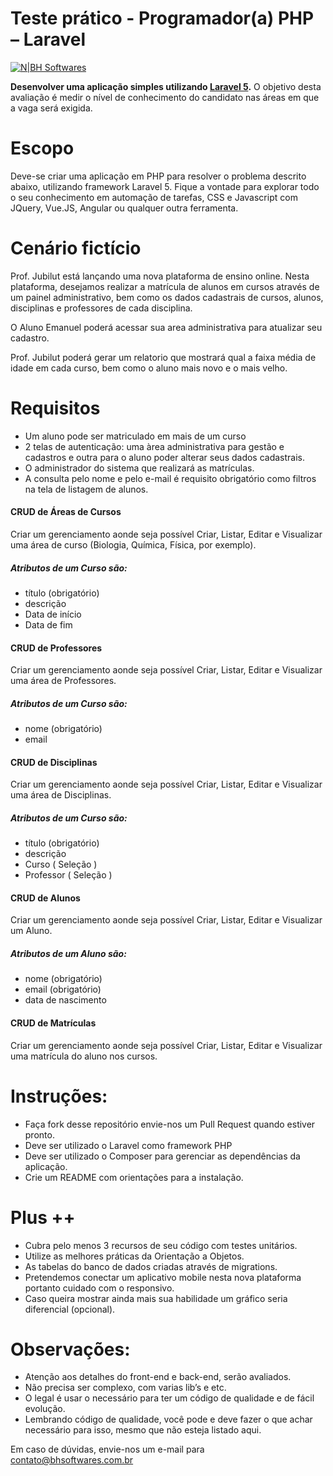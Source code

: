 # Teste prático - Programador(a) PHP – Laravel

[![N|BH Softwares](https://objects-us-east-1.dream.io/bhsoftwares/uploads/img/logov2.png)](https://bhsoftwares.com.br/)

**Desenvolver uma aplicação simples utilizando [Laravel 5](https://laravel.com/).**
O objetivo desta avaliação é medir o nível de conhecimento do candidato nas áreas em que a vaga será exigida.

# Escopo
Deve-se criar uma aplicação em PHP para resolver o problema descrito abaixo, utilizando framework Laravel 5. Fique a vontade para explorar todo o seu conhecimento em automação de tarefas, CSS e Javascript com JQuery, Vue.JS, Angular ou qualquer outra ferramenta.

# Cenário fictício
Prof. Jubilut está lançando uma nova plataforma de ensino online. Nesta plataforma, desejamos realizar a matrícula de alunos em cursos através de um painel administrativo, bem como os dados cadastrais de cursos, alunos, disciplinas e professores de cada disciplina.

O Aluno Emanuel poderá acessar sua area administrativa para atualizar seu cadastro.

Prof. Jubilut poderá gerar um relatorio que mostrará qual a faixa média de idade em cada curso, bem como o aluno mais novo e o mais velho.

# Requisitos
- Um aluno pode ser matriculado em mais de um curso
- 2 telas de autenticação: uma àrea administrativa para gestão e cadastros e outra para o aluno poder alterar seus dados cadastrais.
- O administrador do sistema que realizará as matrículas.
- A consulta pelo nome e pelo e-mail é requisito obrigatório como filtros na tela de listagem de alunos.


#### CRUD de Áreas de Cursos
Criar um gerenciamento aonde seja possível Criar, Listar, Editar e Visualizar uma área de curso (Biologia, Química, Física, por exemplo). 

##### Atributos de um Curso são:
- título (obrigatório)
- descrição 
- Data de início
- Data de fim

#### CRUD de Professores
Criar um gerenciamento aonde seja possível Criar, Listar, Editar e Visualizar uma área de Professores. 

##### Atributos de um Curso são:
- nome (obrigatório)
- email

#### CRUD de Disciplinas
Criar um gerenciamento aonde seja possível Criar, Listar, Editar e Visualizar uma área de Disciplinas. 

##### Atributos de um Curso são:
- título (obrigatório)
- descrição 
- Curso ( Seleção )
- Professor ( Seleção )

#### CRUD de Alunos
Criar um gerenciamento aonde seja possível Criar, Listar, Editar e Visualizar um Aluno. 

##### Atributos de um Aluno são:
- nome (obrigatório)
- email (obrigatório)
- data de nascimento

#### CRUD de Matrículas
Criar um gerenciamento aonde seja possível Criar, Listar, Editar e Visualizar uma matrícula do aluno nos cursos. 

# Instruções:

- Faça fork desse repositório envie-nos um Pull Request quando estiver pronto.
- Deve ser utilizado o Laravel como framework PHP
- Deve ser utilizado o Composer para gerenciar as dependências da aplicação. 
- Crie um README com orientações para a instalação.

# Plus ++ 
- Cubra pelo menos 3 recursos de seu código com testes unitários.
- Utilize as melhores práticas da Orientação a Objetos.
- As tabelas do banco de dados criadas através de migrations.
- Pretendemos conectar um aplicativo mobile nesta nova plataforma portanto cuidado com o responsivo. 
- Caso queira mostrar ainda mais sua habilidade um gráfico seria diferencial (opcional).


# Observações:

- Atenção aos detalhes do front-end e back-end, serão avaliados.
- Não precisa ser complexo, com varias lib’s e etc. 
- O legal é usar o necessário para ter um código de qualidade e de fácil evolução. 
- Lembrando código de qualidade, você pode e deve fazer o que achar necessário para isso, mesmo que não esteja listado aqui. 

Em caso de dúvidas, envie-nos um e-mail para contato@bhsoftwares.com.br 
